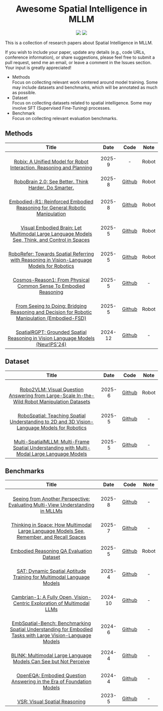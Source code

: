 <div align="center">
    <h1>Awesome Spatial Intelligence in MLLM</h1>
    <img src=https://img.shields.io/github/stars/ZYCheng1002/Awesome-Spatial-Intelligence-MLLM.svg?style=social >
    <a href="https://awesome.re"><img src="https://awesome.re/badge.svg"/></a>
</div>

This is a collection of research papers about Spatial Intelligence in MLLM. 

If you wish to include your paper, update any details (e.g., code URLs, conference information), or share suggestions, please feel free to submit a pull request, send me an email, or leave a comment in the Issues section. Your input is greatly appreciated!


* Methods  
Focus on collecting relevant work centered around model training. Some may include datasets and benchmarks, which will be annotated as much as possible.
* Dataset  
Focus on collecting datasets related to spatial intelligence. Some may involve SFT (Supervised Fine-Tuning) processes.
* Benchmark  
Focus on collecting relevant evaluation benchmarks.


## Methods
|              Title              |    Date     |      Code      |      Note      |
| :-----------------------------: | :---------: | :------------: | :------------: |
| <br/>[Robix: A Unified Model for Robot Interaction, Reasoning and Planning](https://arxiv.org/abs/2509.01106) | 2025-9 | - | Robot |
| <br/>[RoboBrain 2.0: See Better. Think Harder. Do Smarter.](https://arxiv.org/abs/2507.02029) | 2025-8 | [Github](https://github.com/FlagOpen/RoboBrain2.0) | Robot |
| <br/>[Embodied-R1: Reinforced Embodied Reasoning for General Robotic Manipulation](https://arxiv.org/abs/2508.13998) | 2025-8 | [Github](https://github.com/pickxiguapi/Embodied-R1) | Robot |
| <br/>[Visual Embodied Brain: Let Multimodal Large Language Models See, Think, and Control in Spaces](https://arxiv.org/abs/2506.00123) | 2025-5 | [Github](https://github.com/OpenGVLab/VeBrain) | Robot |
| <br/>[RoboRefer: Towards Spatial Referring with Reasoning in Vision-Language Models for Robotics](https://arxiv.org/pdf/2506.04308) | 2025-5 | [Github](https://zhoues.github.io/RoboRefer/) | Robot |
| <br/>[Cosmos-Reason1: From Physical Common Sense To Embodied Reasoning](https://arxiv.org/abs/2503.15558) | 2025-5 | [Github](https://github.com/nvidia-cosmos/cosmos-reason1) | - |
| <br/>[From Seeing to Doing: Bridging Reasoning and Decision for Robotic Manipulation (Embodied-FSD)](https://arxiv.org/pdf/2505.08548) | 2025-5 | [Github](https://github.com/pickxiguapi/Embodied-FSD) | Robot |
| <br/>[SpatialRGPT: Grounded Spatial Reasoning in Vision Language Models (NeurIPS'24)](https://arxiv.org/abs/2406.01584) | 2024-12 | [Github](https://github.com/AnjieCheng/SpatialRGPT) | - |


## Dataset
|              Title              |    Date     |      Code      |      Note      |
| :-----------------------------: | :---------: | :------------: | :------------: |
| <br/>[Robo2VLM: Visual Question Answering from Large-Scale In-the-Wild Robot Manipulation Datasets](https://arxiv.org/abs/2505.15517) | 2025-6 | [Github](https://berkeleyautomation.github.io/robo2vlm/) | Robot |
| <br/>[RoboSpatial: Teaching Spatial Understanding to 2D and 3D Vision-Language Models for Robotics](https://arxiv.org/abs/2411.16537) | 2025-5 | [Github](https://github.com/NVlabs/RoboSpatial) | - |
| <br/>[Multi-SpatialMLLM: Multi-Frame Spatial Understanding with Multi-Modal Large Language Models](https://arxiv.org/abs/2505.17015) | 2025-5 | [Github](https://github.com/facebookresearch/Multi-SpatialMLLM) | - |



## Benchmarks
|              Title              |    Date     |      Code      |      Note      |
| :-----------------------------: | :---------: | :------------: | :------------: |
| <br/>[Seeing from Another Perspective: Evaluating Multi-View Understanding in MLLMs](https://arxiv.org/abs/2504.15280) | 2025-8 | [Github](https://github.com/Chenyu-Wang567/All-Angles-Bench/tree/main) | - |
| <br/>[Thinking in Space: How Multimodal Large Language Models See, Remember, and Recall Spaces](https://arxiv.org/abs/2412.14171) | 2025-7 | [Github](https://github.com/vision-x-nyu/thinking-in-space) | - |
| <br/>[Embodied Reasoning QA Evaluation Dataset](https://storage.googleapis.com/deepmind-media/gemini-robotics/gemini_robotics_report.pdf) | 2025-5 | [Github](https://github.com/embodiedreasoning/ERQA) | Robot |
| <br/>[SAT: Dynamic Spatial Aptitude Training for Multimodal Language Models](https://arxiv.org/abs/2412.07755) | 2025-4 | [Github](https://github.com/arijitray1993/SAT) | - |
| <br/>[Cambrian-1: A Fully Open, Vision-Centric Exploration of Multimodal LLMs](https://arxiv.org/abs/2406.16860) | 2024-10 | [Github](https://github.com/cambrian-mllm/cambrian) | - |
| <br/>[EmbSpatial-Bench: Benchmarking Spatial Understanding for Embodied Tasks with Large Vision-Language Models](https://arxiv.org/abs/2406.05756) | 2024-6 | [Github](https://github.com/mengfeidu/EmbSpatial-Bench) | - |
| <br/>[BLINK: Multimodal Large Language Models Can See but Not Perceive](https://arxiv.org/abs/2404.12390) | 2024-4 | [Github](https://github.com/zeyofu/BLINK_Benchmark) | - |
| <br/>[OpenEQA: Embodied Question Answering in the Era of Foundation Models](https://open-eqa.github.io/assets/pdfs/paper.pdf) | 2024-4 | [Github](https://github.com/facebookresearch/open-eqa) | - |
| <br/>[VSR: Visual Spatial Reasoning](https://arxiv.org/abs/2205.00363) | 2023-5 | [Github](https://github.com/cambridgeltl/visual-spatial-reasoning) | - |


